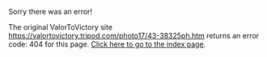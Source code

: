 

Sorry there was an error!

The original ValorToVictory site https://valortovictory.tripod.com/photo17/43-38325ph.htm returns an error code: 404 for this page. [Click here to go to the index page](../index.md).